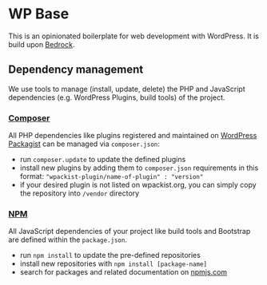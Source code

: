# WP Base

This is an opinionated boilerplate for web development with WordPress. It is build upon [Bedrock](https://github.com/roots/bedrock).

## Dependency management 
We use tools to manage (install, update, delete) the PHP and JavaScript dependencies (e.g. WordPress Plugins, build tools) of the project.

### [Composer](https://getcomposer.org/) 

All PHP dependencies like plugins registered and maintained on [WordPress Packagist](https://wpackagist.org/) can be managed via `composer.json`: 

* run `composer.update` to update the defined plugins
* install new plugins by adding them to `composer.json` requirements in this format: `"wpackist-plugin/name-of-plugin" : "version"`
* if your desired plugin is not listed on wpackist.org, you can simply copy the repository into `/vendor` directory

### [NPM](https://www.npmjs.com/) 

All JavaScript dependencies of your project like build tools and Bootstrap are defined within the `package.json`.
* run `npm install` to update the pre-defined repositories 
* install new repositories with `npm install [package-name]`
* search for packages and related documentation on [npmjs.com](https://www.npmjs.com/)